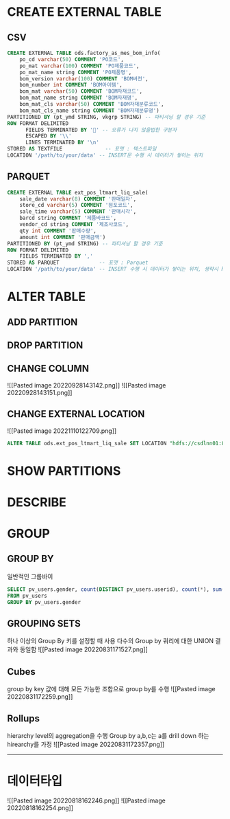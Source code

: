 # CREATE EXTERNAL TABLE
## CSV
```SQL
CREATE EXTERNAL TABLE ods.factory_as_mes_bom_info(
	po_cd varchar(50) COMMENT 'PO코드', 
	po_mat varchar(100) COMMENT 'PO제품코드',
	po_mat_name string COMMENT 'PO제품명',
	bom_version varchar(100) COMMENT 'BOM버전',
	bom_number int COMMENT 'BOM아이템', 
	bom_mat varchar(50) COMMENT 'BOM자재코드',
	bom_mat_name string COMMENT 'BOM자재명',
	bom_mat_cls varchar(50) COMMENT 'BOM자재분류코드',
	bom_mat_cls_name string COMMENT 'BOM자재분류명')
PARTITIONED BY (pt_ymd STRING, vkgrp STRING) -- 파티셔닝 할 경우 기준 
ROW FORMAT DELIMITED
      FIELDS TERMINATED BY '' -- 오류가 나지 않을법한 구분자
      ESCAPED BY '\\'
      LINES TERMINATED BY '\n' 
STORED AS TEXTFILE              -- 포맷 : 텍스트파일
LOCATION '/path/to/your/data' -- INSERT문 수행 시 데이터가 쌓이는 위치
```
## PARQUET
```SQL
CREATE EXTERNAL TABLE ext_pos_ltmart_liq_sale(
	sale_date varchar(8) COMMENT '판매일자',
	store_cd varchar(5) COMMENT '점포코드',
	sale_time varchar(5) COMMENT '판매시각',
	barcd string COMMENT '제품바코드',
	vendor_cd string COMMENT '제조사코드',
	qty int COMMENT '판매수량',
	amount int COMMENT '판매금액')
PARTITIONED BY (pt_ymd STRING) -- 파티셔닝 할 경우 기준 
ROW FORMAT DELIMITED
	FIELDS TERMINATED BY ','
STORED AS PARQUET             -- 포맷 : Parquet
LOCATION '/path/to/your/data' -- INSERT 수행 시 데이터가 쌓이는 위치, 생략시 hdfs default 위치에 쌓임(https://stackoverflow.com/questions/47199342/where-data-will-be-stored-when-we-create-hive-external-table-without-location-pr)
```

# ALTER TABLE
## ADD PARTITION
## DROP PARTITION
## CHANGE COLUMN
![[Pasted image 20220928143142.png]]
![[Pasted image 20220928143151.png]]

## CHANGE EXTERNAL LOCATION
![[Pasted image 20221110122709.png]]
```SQL
ALTER TABLE ods.ext_pos_ltmart_liq_sale SET LOCATION "hdfs://csdlnn01:8020/ODS/PROD/EXTERNAL/POS/BW/MART/LIQ/SALES"
```
# SHOW PARTITIONS
# DESCRIBE
# GROUP
## GROUP BY
일반적인 그룹바이
```sql
SELECT pv_users.gender, count(DISTINCT pv_users.userid), count(*), sum(DISTINCT pv_users.userid)
FROM pv_users
GROUP BY pv_users.gender
```
## GROUPING SETS
하나 이상의 Group By 키를 설정할 때 사용
다수의 Group by 쿼리에 대한 UNION 결과와 동일함
![[Pasted image 20220831171527.png]]

## Cubes
group by key 값에 대해 모든 가능한 조합으로 group by를 수행
![[Pasted image 20220831172259.png]]

## Rollups
hierarchy level의 aggregation을 수행
Group by a,b,c는 a를 drill down 하는 hirearchy를 가정
![[Pasted image 20220831172357.png]]

----------------------------------------------------------------------
# 데이터타입
![[Pasted image 20220818162246.png]]
![[Pasted image 20220818162254.png]]
